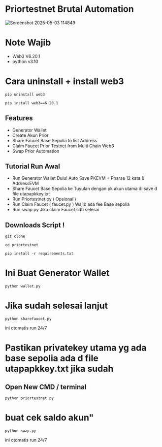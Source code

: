 # Priortestnet Brutal Automation
![Screenshot 2025-05-03 114849](https://github.com/user-attachments/assets/1dd1f880-c1f5-4a2f-b098-bbe1aeb02886) 

# Note Wajib 
- Web3 V6.20.1
- python v3.10
# Cara uninstall + install web3
```
pip uninstall web3
```
```
pip install web3==6.20.1
```

## Features 
- Generator Wallet
- Create Akun Prior
- Share Faucet Base Sepolia to list Address
- Claim Faucet Prior Testnet from Multi Chain Web3
- Swap Prior Automation

## Tutorial Run Awal 
- Run Generator Wallet Dulu! Auto Save PKEVM + Pharse 12 kata & AddressEVM
- Share Faucet Base Sepolia ke Tuyulan dengan pk akun utama di save d file utapapkkey.txt
- Run Priortestnet.py ( Opsional )
- Run Claim Faucet ( faucet.py ) Wajib ada fee Base sepolia
- Run swap.py Jika claim Faucet sdh selesai

## Downloads Script ! 

```
git clone
```
```
cd priortestnet
```
```
pip install -r requirements.txt
```
# Ini Buat Generator Wallet 
```
python wallet.py
```
# Jika sudah selesai lanjut 
```
python sharefaucet.py
```
ini otomatis run 24/7
# Pastikan privatekey utama yg ada base sepolia ada d file utapapkkey.txt jika sudah 

## Open New CMD / terminal 
```
python priortestnet.py
```
# buat cek saldo akun"
```
python swap.py
````
ini otomatis run 24/7
